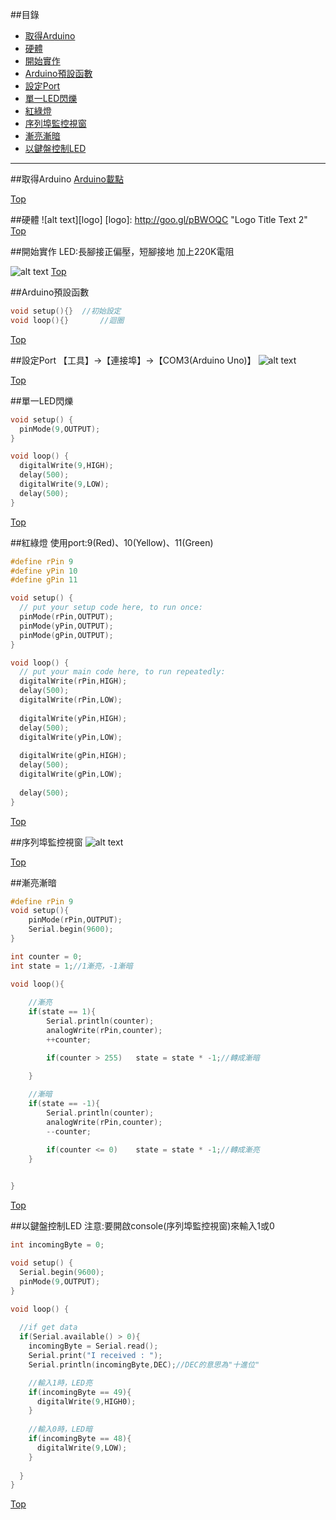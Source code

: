 <a name="top"></a>
##目錄
  * [取得Arduino](#getStart)
  * [硬體](#hardware)
  * [開始實作](#handle)
  * [Arduino預設函數](#function)
  * [設定Port](#setPort)
  * [單一LED閃爍](#1LED)
  * [紅綠燈](#3Light)
  * [序列埠監控視窗](#console)
  * [漸亮漸暗](#Grad)
  * [以鍵盤控制LED](#KB)

<hr>

<a name="getStart"></a>
##取得Arduino
[Arduino載點](http://arduino.cc/en/Main/Software)

[Top](#top)

<a name="hardware"></a>
##硬體
![alt text][logo]
[logo]: http://goo.gl/pBWOQC "Logo Title Text 2"
[Top](#top)


<a name="handle"></a>
##開始實作
LED:長腳接正偏壓，短腳接地
加上220K電阻

![alt text](http://goo.gl/qMj4ir)
[Top](#top)


<a name="function"></a>
##Arduino預設函數
```c
void setup(){}  //初始設定
void loop(){}		//迴圈
```
[Top](#top)

<a name="setPort"></a>
##設定Port
【工具】->【連接埠】->【COM3(Arduino Uno)】
![alt text](http://goo.gl/zjvaRi)

[Top](#top)


<a name="1LED"></a>
##單一LED閃爍
```c
void setup() {
  pinMode(9,OUTPUT);
}

void loop() {
  digitalWrite(9,HIGH);
  delay(500);
  digitalWrite(9,LOW);
  delay(500);
}
```
[Top](#top)


<a name="3Light"></a>
##紅綠燈
使用port:9(Red)、10(Yellow)、11(Green)

```c
#define rPin 9
#define yPin 10
#define gPin 11

void setup() {
  // put your setup code here, to run once:
  pinMode(rPin,OUTPUT);
  pinMode(yPin,OUTPUT);
  pinMode(gPin,OUTPUT);
}

void loop() {
  // put your main code here, to run repeatedly:
  digitalWrite(rPin,HIGH);
  delay(500);
  digitalWrite(rPin,LOW);
  
  digitalWrite(yPin,HIGH);
  delay(500);
  digitalWrite(yPin,LOW);
  
  digitalWrite(gPin,HIGH);
  delay(500);
  digitalWrite(gPin,LOW);
  
  delay(500);
}
```
[Top](#top)

<a name="console"></a>
##序列埠監控視窗
![alt text](http://goo.gl/c7LbKh)

[Top](#top)

<a name="Grad"></a>
##漸亮漸暗
```c
#define rPin 9
void setup(){
	pinMode(rPin,OUTPUT);
	Serial.begin(9600);
}

int counter = 0;
int state = 1;//1漸亮，-1漸暗

void loop(){
	
	//漸亮
	if(state == 1){
		Serial.println(counter);
		analogWrite(rPin,counter);
		++counter;

		if(counter > 255)	state = state * -1;//轉成漸暗

	}
	
	//漸暗
	if(state == -1){
		Serial.println(counter);
		analogWrite(rPin,counter);
		--counter;

		if(counter <= 0)	state = state * -1;//轉成漸亮
	}

	
}
```

[Top](#top)

<a name="#KB"></a>
##以鍵盤控制LED
注意:要開啟console(序列埠監控視窗)來輸入1或0

```c
int incomingByte = 0;

void setup() {
  Serial.begin(9600);
  pinMode(9,OUTPUT);
}

void loop() {
  
  //if get data
  if(Serial.available() > 0){
    incomingByte = Serial.read();
    Serial.print("I received : ");
    Serial.println(incomingByte,DEC);//DEC的意思為"十進位"

    //輸入1時，LED亮
    if(incomingByte == 49){
      digitalWrite(9,HIGH0);
    }
    
    //輸入0時，LED暗
    if(incomingByte == 48){
      digitalWrite(9,LOW);
    }
    
  }
}
```

[Top](#top)
